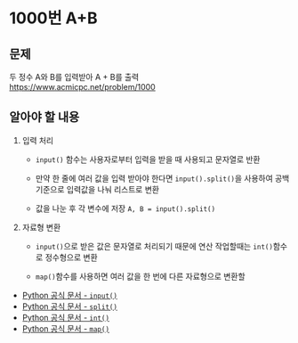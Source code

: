 # 1000번 A+B
## 문제
두 정수 A와 B를 입력받아 A + B를 출력  
https://www.acmicpc.net/problem/1000

## 알아야 할 내용
1. 입력 처리
    - `input()` 함수는 사용자로부터 입력을 받을 때 사용되고 문자열로 반환  
    
    - 만약 한 줄에 여러 값을 입력 받아야 한다면 `input().split()`을  사용하여 공백 기준으로 입력값을 나눠 리스트로 변환
    
    - 값을 나눈 후 각 변수에 저장 `A, B = input().split()`
2. 자료형 변환
    - `input()`으로 받은 값은 문자열로 처리되기 때문에 연산 작업할때는 `int()`함수로 정수형으로 변환
    
    - `map()`함수를 사용하면 여러 값을 한 번에 다른 자료형으로 변환할

     





 - [Python 공식 문서 - `input()`](https://docs.python.org/3/library/functions.html#input)  
- [Python 공식 문서 - `split()`](https://docs.python.org/3/library/stdtypes.html#str.split)  
- [Python 공식 문서 - `int()`](https://docs.python.org/3/library/functions.html#int)  
- [Python 공식 문서 - `map()`](https://docs.python.org/3/library/functions.html#map)  

